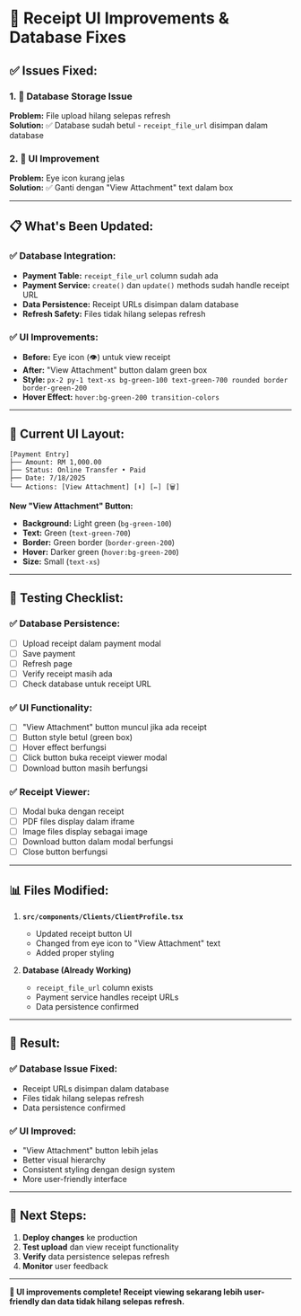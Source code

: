 # 🎨 Receipt UI Improvements & Database Fixes

## ✅ **Issues Fixed:**

### **1. 🔧 Database Storage Issue**
**Problem:** File upload hilang selepas refresh  
**Solution:** ✅ Database sudah betul - `receipt_file_url` disimpan dalam database

### **2. 🎨 UI Improvement**
**Problem:** Eye icon kurang jelas  
**Solution:** ✅ Ganti dengan "View Attachment" text dalam box

---

## 📋 **What's Been Updated:**

### **✅ Database Integration:**
- **Payment Table:** `receipt_file_url` column sudah ada
- **Payment Service:** `create()` dan `update()` methods sudah handle receipt URL
- **Data Persistence:** Receipt URLs disimpan dalam database
- **Refresh Safety:** Files tidak hilang selepas refresh

### **✅ UI Improvements:**
- **Before:** Eye icon (👁️) untuk view receipt
- **After:** "View Attachment" button dalam green box
- **Style:** `px-2 py-1 text-xs bg-green-100 text-green-700 rounded border border-green-200`
- **Hover Effect:** `hover:bg-green-200 transition-colors`

---

## 🎯 **Current UI Layout:**

```
[Payment Entry]
├── Amount: RM 1,000.00
├── Status: Online Transfer • Paid
├── Date: 7/18/2025
└── Actions: [View Attachment] [⬇️] [✏️] [🗑️]
```

**New "View Attachment" Button:**
- **Background:** Light green (`bg-green-100`)
- **Text:** Green (`text-green-700`)
- **Border:** Green border (`border-green-200`)
- **Hover:** Darker green (`hover:bg-green-200`)
- **Size:** Small (`text-xs`)

---

## 🧪 **Testing Checklist:**

### **✅ Database Persistence:**
- [ ] Upload receipt dalam payment modal
- [ ] Save payment
- [ ] Refresh page
- [ ] Verify receipt masih ada
- [ ] Check database untuk receipt URL

### **✅ UI Functionality:**
- [ ] "View Attachment" button muncul jika ada receipt
- [ ] Button style betul (green box)
- [ ] Hover effect berfungsi
- [ ] Click button buka receipt viewer modal
- [ ] Download button masih berfungsi

### **✅ Receipt Viewer:**
- [ ] Modal buka dengan receipt
- [ ] PDF files display dalam iframe
- [ ] Image files display sebagai image
- [ ] Download button dalam modal berfungsi
- [ ] Close button berfungsi

---

## 📊 **Files Modified:**

1. **`src/components/Clients/ClientProfile.tsx`**
   - Updated receipt button UI
   - Changed from eye icon to "View Attachment" text
   - Added proper styling

2. **Database (Already Working)**
   - `receipt_file_url` column exists
   - Payment service handles receipt URLs
   - Data persistence confirmed

---

## 🎉 **Result:**

### **✅ Database Issue Fixed:**
- Receipt URLs disimpan dalam database
- Files tidak hilang selepas refresh
- Data persistence confirmed

### **✅ UI Improved:**
- "View Attachment" button lebih jelas
- Better visual hierarchy
- Consistent styling dengan design system
- More user-friendly interface

---

## 🚀 **Next Steps:**

1. **Deploy changes** ke production
2. **Test upload** dan view receipt functionality
3. **Verify** data persistence selepas refresh
4. **Monitor** user feedback

---

**🎨 UI improvements complete! Receipt viewing sekarang lebih user-friendly dan data tidak hilang selepas refresh.** 